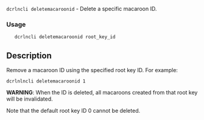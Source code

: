 `dcrlncli deletemacaroonid` - Delete a specific macaroon ID.

### Usage

```
   dcrlncli deletemacaroonid root_key_id
```

## Description
Remove a macaroon ID using the specified root key ID. For example:

```
dcrlnlncli deletemacaroonid 1
```

**WARNING**: When the ID is deleted, all macaroons created from that root key will
be invalidated.

Note that the default root key ID 0 cannot be deleted.
